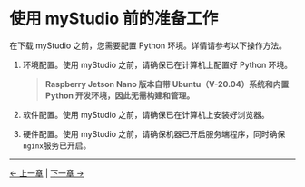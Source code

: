 # 使用 myStudio 前的准备工作

在下载 myStudio 之前，您需要配置 Python 环境。详情请参考以下操作方法。

1. 环境配置。使用 myStudio 之前，请确保已在计算机上配置好 Python 环境。

   > **Raspberry Jetson Nano 版本自带 Ubuntu（V-20.04）系统和内置 Python 开发环境，因此无需构建和管理。**
2. 软件配置。使用 myStudio 之前，请确保已在计算机上安装好浏览器。
3. 硬件配置。使用 myStudio 之前，请确保机器已开启服务端程序，同时确保`nginx`服务已开启。
---

[← 上一章](./README.md) | [下一章 →](./5.1.2-install_uninstall.md)